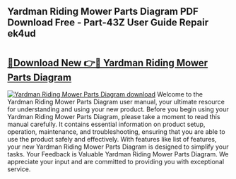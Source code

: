 ## Yardman Riding Mower Parts Diagram PDF Download Free - Part-43Z User Guide Repair ek4ud

# <h2><a href="http://dfsu9bz.blite.top/?on=Yardman+Riding+Mower+Parts+Diagram">🔗Download New 👉🔴 Yardman Riding Mower Parts Diagram</a></h2>

[![Yardman Riding Mower Parts Diagram download](https://i.imgur.com/lujVjoI.png)](http://dfsu9bz.blite.top/?on=Yardman+Riding+Mower+Parts+Diagram)
Welcome to the Yardman Riding Mower Parts Diagram user manual, your ultimate resource for understanding and using your new product. Before you begin using your Yardman Riding Mower Parts Diagram, please take a moment to read this manual carefully. It contains essential information on product setup, operation, maintenance, and troubleshooting, ensuring that you are able to use the product safely and effectively. With features like list of features, your new Yardman Riding Mower Parts Diagram is designed to simplify your tasks. Your Feedback is Valuable Yardman Riding Mower Parts Diagram. We appreciate your input and are committed to providing you with exceptional service.
